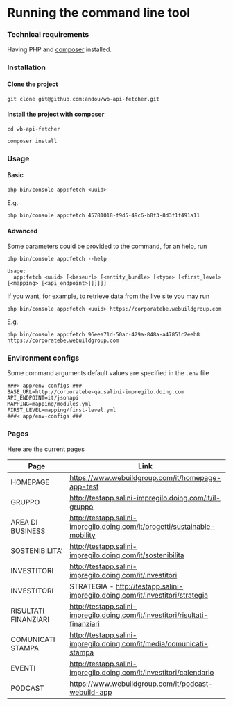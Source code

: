 # Running the command line tool

### Technical requirements
Having PHP and [composer](https://getcomposer.org/download/) installed.

### Installation
#### Clone the project
```
git clone git@github.com:andou/wb-api-fetcher.git
```
#### Install the project with composer
```
cd wb-api-fetcher
```
```
composer install
```
### Usage
#### Basic
```
php bin/console app:fetch <uuid>
```
E.g.
```
php bin/console app:fetch 45781018-f9d5-49c6-b8f3-8d3f1f491a11
```
#### Advanced
Some parameters could be provided to the command, for an help, run
```
php bin/console app:fetch --help
```
```
Usage:
  app:fetch <uuid> [<baseurl> [<entity_bundle> [<type> [<first_level> [<mapping> [<api_endpoint>]]]]]]
```
If you want, for example, to retrieve data from the live site you may run
```
php bin/console app:fetch <uuid> https://corporatebe.webuildgroup.com
```
E.g.
```
php bin/console app:fetch 96eea71d-50ac-429a-848a-a47851c2eeb8 https://corporatebe.webuildgroup.com
```
### Environment configs
Some command arguments default values are specified in the `.env` file

```
###> app/env-configs ###
BASE_URL=http://corporatebe-qa.salini-impregilo.doing.com
API_ENDPOINT=it/jsonapi
MAPPING=mapping/modules.yml
FIRST_LEVEL=mapping/first-level.yml
###< app/env-configs ###
```

### Pages

Here are the current pages

| Page | Link | ID |
| ---- | ---- | -- |
| HOMEPAGE | https://www.webuildgroup.com/it/homepage-app-test |
| GRUPPO  | http://testapp.salini-impregilo.doing.com/it/il-gruppo |
| AREA DI BUSINESS  | http://testapp.salini-impregilo.doing.com/it/progetti/sustainable-mobility |
| SOSTENIBILITA’  | http://testapp.salini-impregilo.doing.com/it/sostenibilita |
| INVESTITORI  | http://testapp.salini-impregilo.doing.com/it/investitori |
| INVESTITORI  | STRATEGIA - http://testapp.salini-impregilo.doing.com/it/investitori/strategia |
| RISULTATI FINANZIARI  | http://testapp.salini-impregilo.doing.com/it/investitori/risultati-finanziari |
| COMUNICATI STAMPA  | http://testapp.salini-impregilo.doing.com/it/media/comunicati-stampa |
| EVENTI  | http://testapp.salini-impregilo.doing.com/it/investitori/calendario |
| PODCAST  | https://www.webuildgroup.com/it/podcast-webuild-app |
